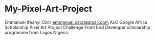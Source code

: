 # My-Pixel-Art-Project
Emmanuel Ifeanyi Ozor
emmanuel.ozor@gmail.com
ALC Google Africa Scholarship Pixel Art Project Challenge
Front End Developer scholarship programme from Lagos Nigeria.

